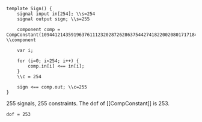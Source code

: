 ```
template Sign() {
    signal input in[254]; \\s=254
    signal output sign; \\s=255

    component comp = CompConstant(10944121435919637611123202872628637544274182200208017171849102093287904247808); \\component

    var i;

    for (i=0; i<254; i++) {
        comp.in[i] <== in[i];
    }
    \\c = 254

    sign <== comp.out; \\c=255
}
```
255 signals, 255 constraints. The dof of [[CompConstant]] is 253.

`dof = 253`